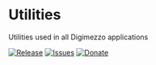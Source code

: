 # Utilities
Utilities used in all Digimezzo applications

[![Release](https://img.shields.io/github/release/digimezzo/Utilities.svg?style=flat-square)](https://github.com/digimezzo/Utilities/releases/latest)
[![Issues](https://img.shields.io/github/issues/digimezzo/Utilities.svg?style=flat-square)](https://github.com/digimezzo/Utilities/issues)
[![Donate](https://img.shields.io/badge/Donate-PayPal-green.svg)](https://www.paypal.com/cgi-bin/webscr?cmd=_s-xclick&hosted_button_id=MQALEWTEZ7HX8)
